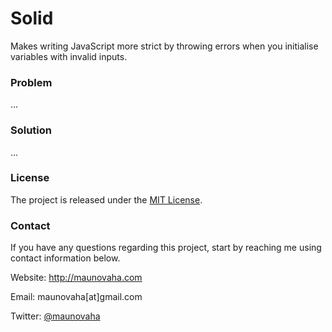 # Solid

Makes writing JavaScript more strict by throwing errors when you initialise variables with invalid inputs.

### Problem

...

### Solution

...

### License

The project is released under the [MIT License](http://opensource.org/licenses/MIT).

### Contact

If you have any questions regarding this project, start by reaching me using contact information below.

Website:
http://maunovaha.com

Email:
maunovaha[at]gmail.com

Twitter:
[@maunovaha](https://twitter.com/maunovaha)